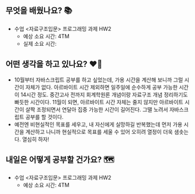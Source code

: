 ## 무엇을 배웠나요? 📚
- 수업 <자료구조입문> 프로그래밍 과제 HW2
    - 예상 소요 시간: 4TM
    - 실제 소요 시간: 

## 어떤 생각을 하고 있나요? ❤️‍🔥
- 10월부터 자바스크립트 공부를 하고 싶었는데, 가용 시간을 계산해 보니까 그럴 시간이 자체가 없다. 아르바이트 시간 제외하면 일주일에 순수하게 공부 가능한 시간이 14시간 정도. 중간고사 전까지 회계학원론 개념이랑 자료구조 개념 정리하기도 빠듯한 시간이다. 11월이 되면, 아르바이트 시간 자체는 줄지 않지만 아르바이트 시간이 살짝 조정되면서 연달아 집중 가능한 시간이 길어진다. 그땔 노려서 자바스크립트 공부를 할 것이다.
- 예전엔 비현실적인 목표를 세우고, 내 자신에게 실망하길 반복했는데 먼저 가용 시간을 계산하고 나니까 현실적으로 목표를 세울 수 있어 오히려 열정이 더욱 샘솟는다. 열심히 하자!

## 내일은 어떻게 공부할 건가요? 🗺
- 수업 <자료구조입문> 프로그래밍 과제 HW2
    - 예상 소요 시간: 4TM